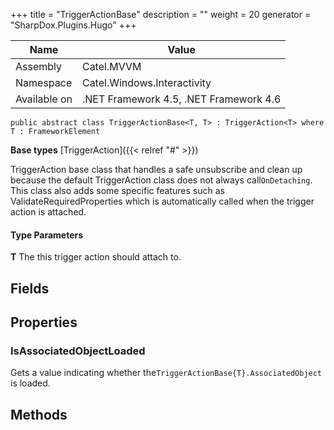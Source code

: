 

+++
title = "TriggerActionBase" 
description = ""
weight = 20
generator = "SharpDox.Plugins.Hugo"
+++

Name|Value
---|---
Assembly|Catel.MVVM
Namespace|Catel.Windows.Interactivity
Available on|.NET Framework 4.5, .NET Framework 4.6

```
public abstract class TriggerActionBase<T, T> : TriggerAction<T> where T : FrameworkElement 
```

**Base types**
[TriggerAction]({{< relref "#" >}})

TriggerAction base class that handles a safe unsubscribe and clean up because the default TriggerAction class does not always call`OnDetaching`. This class also adds some specific features such as ValidateRequiredProperties which is automatically called when the trigger action is attached.

#### Type Parameters

**T**
The this trigger action should attach to.

## Fields

## Properties

### IsAssociatedObjectLoaded

Gets a value indicating whether the`TriggerActionBase{T}.AssociatedObject` is loaded.

## Methods

